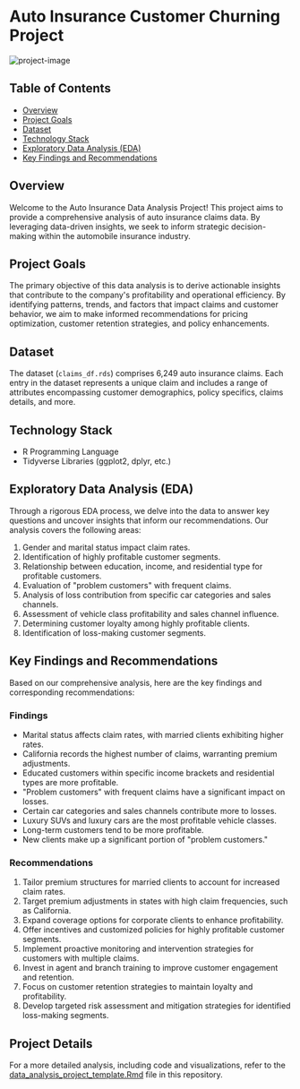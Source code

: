 # Auto Insurance Customer Churning Project

![project-image](https://www.travelers.com/iw-images/tools-resources/car/insuring/large/choosing_car_insurance_large.jpg)

## Table of Contents

- [Overview](#overview)
- [Project Goals](#project-goals)
- [Dataset](#dataset)
- [Technology Stack](#technology-stack)
- [Exploratory Data Analysis (EDA)](#exploratory-data-analysis-eda)
- [Key Findings and Recommendations](#key-findings-and-recommendations)

## Overview

Welcome to the Auto Insurance Data Analysis Project! This project aims to provide a comprehensive analysis of auto insurance claims data. By leveraging data-driven insights, we seek to inform strategic decision-making within the automobile insurance industry.

## Project Goals

The primary objective of this data analysis is to derive actionable insights that contribute to the company's profitability and operational efficiency. By identifying patterns, trends, and factors that impact claims and customer behavior, we aim to make informed recommendations for pricing optimization, customer retention strategies, and policy enhancements.

## Dataset

The dataset (`claims_df.rds`) comprises 6,249 auto insurance claims. Each entry in the dataset represents a unique claim and includes a range of attributes encompassing customer demographics, policy specifics, claims details, and more.

## Technology Stack

- R Programming Language
- Tidyverse Libraries (ggplot2, dplyr, etc.)

## Exploratory Data Analysis (EDA)

Through a rigorous EDA process, we delve into the data to answer key questions and uncover insights that inform our recommendations. Our analysis covers the following areas:

1. Gender and marital status impact claim rates.
2. Identification of highly profitable customer segments.
3. Relationship between education, income, and residential type for profitable customers.
4. Evaluation of "problem customers" with frequent claims.
5. Analysis of loss contribution from specific car categories and sales channels.
6. Assessment of vehicle class profitability and sales channel influence.
7. Determining customer loyalty among highly profitable clients.
8. Identification of loss-making customer segments.

## Key Findings and Recommendations

Based on our comprehensive analysis, here are the key findings and corresponding recommendations:

### Findings

- Marital status affects claim rates, with married clients exhibiting higher rates.
- California records the highest number of claims, warranting premium adjustments.
- Educated customers within specific income brackets and residential types are more profitable.
- "Problem customers" with frequent claims have a significant impact on losses.
- Certain car categories and sales channels contribute more to losses.
- Luxury SUVs and luxury cars are the most profitable vehicle classes.
- Long-term customers tend to be more profitable.
- New clients make up a significant portion of "problem customers."

### Recommendations

1. Tailor premium structures for married clients to account for increased claim rates.
2. Target premium adjustments in states with high claim frequencies, such as California.
3. Expand coverage options for corporate clients to enhance profitability.
4. Offer incentives and customized policies for highly profitable customer segments.
5. Implement proactive monitoring and intervention strategies for customers with multiple claims.
6. Invest in agent and branch training to improve customer engagement and retention.
7. Focus on customer retention strategies to maintain loyalty and profitability.
8. Develop targeted risk assessment and mitigation strategies for identified loss-making segments.

## Project Details

For a more detailed analysis, including code and visualizations, refer to the [data_analysis_project_template.Rmd](data_analysis_project_template.Rmd) file in this repository.

